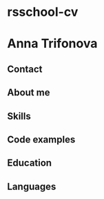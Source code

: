 # rsschool-cv

# Anna Trifonova

## Contact

## About me

## Skills

## Code examples

## Education

## Languages
